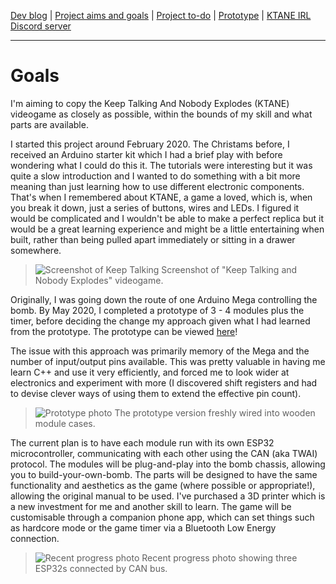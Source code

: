 [Dev blog](devblog.md) | [Project aims and goals](goals.md) | [Project to-do](todo.md) | [Prototype](prototype.md) | [KTANE IRL Discord server](https://discord.com/channels/711013430575890432)

---

# Goals

I'm aiming to copy the Keep Talking And Nobody Explodes (KTANE) videogame as closely as possible, within the bounds of my skill and what parts are available.

I started this project around February 2020. The Christams before, I received an Arduino starter kit which I had a brief play with before wondering what I could do this it. The tutorials were interesting but it was quite a slow introduction and I wanted to do something with a bit more meaning than just learning how to use different electronic components. That's when I remembered about KTANE, a game a loved, which is, when you break it down, just a series of buttons, wires and LEDs. I figured it would be complicated and I wouldn't be able to make a perfect replica but it would be a great learning experience and might be a little entertaining when built, rather than being pulled apart immediately or sitting in a drawer somewhere.

> ![Screenshot of Keep Talking](https://i.imgur.com/fZXojRZ.jpg)
> Screenshot of "Keep Talking and Nobody Explodes" videogame.

Originally, I was going down the route of one Arduino Mega controlling the bomb. By May 2020, I completed a prototype of 3 - 4 modules plus the timer, before deciding the change my approach given what I had learned from the prototype. The prototype can be viewed [here](https://www.youtube.com/watch?v=qZbycguCcf4)!

The issue with this approach was primarily memory of the Mega and the number of input/output pins available. This was pretty valuable in having me learn C++ and use it very efficiently, and forced me to look wider at electronics and experiment with more (I discovered shift registers and had to devise clever ways of using them to extend the effective pin count).

> ![Prototype photo](https://i.imgur.com/t7DDHaU.jpg)
> The prototype version freshly wired into wooden module cases.

The current plan is to have each module run with its own ESP32 microcontroller, communicating with each other using the CAN (aka TWAI) protocol. The modules will be plug-and-play into the bomb chassis, allowing you to build-your-own-bomb. The parts will be designed to have the same functionality and aesthetics as the game (where possible or appropriate!), allowing the original manual to be used. I've purchased a 3D printer which is a new investment for me and another skill to learn. The game will be customisable through a companion phone app, which can set things such as hardcore mode or the game timer via a Bluetooth Low Energy connection.

> ![Recent progress photo](https://i.imgur.com/PVWNPcI.jpg)
> Recent progress photo showing three ESP32s connected by CAN bus.
